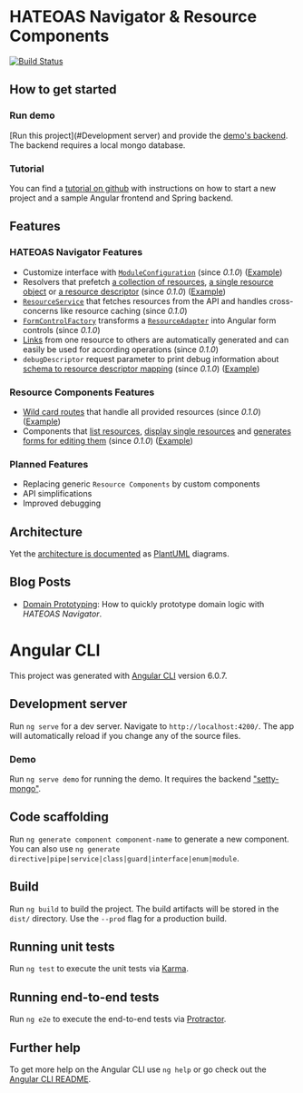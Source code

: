 # HATEOAS Navigator & Resource Components
[![Build Status](https://travis-ci.org/huberchrigu/hateoas-navigator.svg?branch=master)](https://travis-ci.org/huberchrigu/hateoas-navigator)

## How to get started
### Run demo
[Run this project](#Development server) and provide the [demo's backend](https://github.com/huberchrigu/setty-mongo). The backend requires a local mongo database.

### Tutorial
You can find a [tutorial on github](https://github.com/huberchrigu/hateoas-navigator-tutorial) with instructions on how to start a new project
and a sample Angular frontend and Spring backend.

## Features
### HATEOAS Navigator Features
* Customize interface with [`ModuleConfiguration`](libs/hateoas-navigator/src/lib/hal-navigator/config/module-configuration.ts) (since _0.1.0_) ([Example](projects/demo/src/app/app.module.ts))
* Resolvers that prefetch [a collection of resources](libs/hateoas-navigator/src/lib/hal-navigator/collection/collection-resolver.service.ts), [a single resource object](libs/hateoas-navigator/src/lib/hal-navigator/item/resource-object-resolver.service.ts) or
  [a resource descriptor](libs/hateoas-navigator/src/lib/hal-navigator/descriptor/resolver/resource-descriptor-resolver.service.ts) (since _0.1.0_) ([Example](libs/resource-components/src/lib/generic-routes.ts))
* [`ResourceService`](libs/hateoas-navigator/src/lib/hal-navigator/resource-services/resource.service.ts) that fetches resources from the API and handles cross-concerns like resource caching (since _0.1.0_)
* [`FormControlFactory`](libs/hateoas-navigator/src/lib/hal-navigator/form/form-control-factory.ts) transforms a [`ResourceAdapter`](libs/hateoas-navigator/src/lib/hal-navigator/hal-resource/resource-object-property-impl.ts) into Angular form controls (since _0.1.0_)
* [Links](libs/hateoas-navigator/src/lib/hal-navigator/link-object/resource-link.ts) from one resource to others are automatically generated and can easily be used for according operations (since _0.1.0_)
* `debugDescriptor` request parameter to print debug information about [schema to resource descriptor mapping](libs/hateoas-navigator/src/lib/hal-navigator/descriptor/combining/combining-descriptor-mapper.ts) (since _0.1.0_) ([Example](http://localhost:4200/persons?debugDescriptor=persons))

### Resource Components Features
* [Wild card routes](libs/resource-components/src/lib/generic-routes.ts) that handle all provided resources (since _0.1.0_) ([Example](projects/demo/src/app/app-routing/app-routing.module.ts))
* Components that [list resources](libs/resource-components/src/lib/resource-list/resource-list.component.ts), [display single resources](libs/resource-components/src/lib/resource-item/resource-item.component.ts) and [generates forms for editing them](libs/resource-components/src/lib/resource-form/resource-form.component.ts) (since _0.1.0_) ([Example](libs/resource-components/src/lib/generic-routes.ts))

### Planned Features
* Replacing generic `Resource Components` by custom components
* API simplifications
* Improved debugging

## Architecture

Yet the [architecture is documented](documentation) as [PlantUML](http://plantuml.com) diagrams.

## Blog Posts

* [Domain Prototyping](https://medium.com/sprang/domain-prototyping-9a5f09a14f6d): How to quickly prototype domain logic with _HATEOAS Navigator_.

# Angular CLI
This project was generated with [Angular CLI](https://github.com/angular/angular-cli) version 6.0.7.

## Development server

Run `ng serve` for a dev server. Navigate to `http://localhost:4200/`. The app will automatically reload if you change any of the source files.

### Demo
Run `ng serve demo` for running the demo. It requires the backend ["setty-mongo"](https://github.com/huberchrigu/setty-mongo).

## Code scaffolding

Run `ng generate component component-name` to generate a new component. You can also use `ng generate directive|pipe|service|class|guard|interface|enum|module`.

## Build

Run `ng build` to build the project. The build artifacts will be stored in the `dist/` directory. Use the `--prod` flag for a production build.

## Running unit tests

Run `ng test` to execute the unit tests via [Karma](https://karma-runner.github.io).

## Running end-to-end tests

Run `ng e2e` to execute the end-to-end tests via [Protractor](http://www.protractortest.org/).

## Further help

To get more help on the Angular CLI use `ng help` or go check out the [Angular CLI README](https://github.com/angular/angular-cli/blob/master/README.md).

